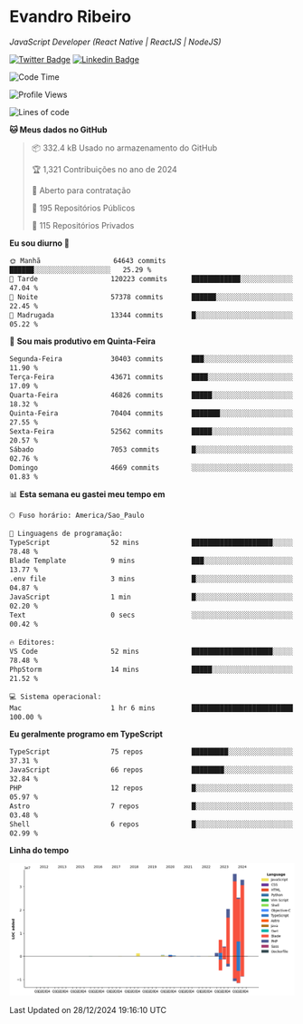 # Evandro **Ribeiro**

*JavaScript Developer (React Native | ReactJS | NodeJS)*

[![Twitter Badge](https://img.shields.io/badge/-@ribeiroevandro-201B2D?style=flat-square&labelColor=201B2D&logo=twitter&logoColor=white&link=https://twitter.com/ribeiroevandro)](https://twitter.com/ribeiroevandro) 
[![Linkedin Badge](https://img.shields.io/badge/-Evandro%20Ribeiro-201B2D?style=flat-square&logo=Linkedin&logoColor=white&link=https://www.linkedin.com/in/ribeiroevandro)](https://www.linkedin.com/in/ribeiroevandro) 


<!--START_SECTION:waka-->
![Code Time](http://img.shields.io/badge/Code%20Time-4%2C218%20hrs%2016%20mins-blue)

![Profile Views](http://img.shields.io/badge/Visualizac%C3%B5es%20do%20perfil-0-blue)

![Lines of code](https://img.shields.io/badge/Desde%20o%20Hello%20World%20eu%20escrevi-130.2%20million%20linhas%20de%20c%C3%B3digo-blue)

**🐱 Meus dados no GitHub** 

> 📦 332.4 kB Usado no armazenamento do GitHub 
 > 
> 🏆 1,321 Contribuições no ano de 2024
 > 
> 💼 Aberto para contratação
 > 
> 📜 195 Repositórios Públicos 
 > 
> 🔑 115 Repositórios Privados 
 > 
**Eu sou diurno 🐤** 

```text
🌞 Manhã                  64643 commits       ██████░░░░░░░░░░░░░░░░░░░   25.29 % 
🌆 Tarde                  120223 commits      ████████████░░░░░░░░░░░░░   47.04 % 
🌃 Noite                  57378 commits       ██████░░░░░░░░░░░░░░░░░░░   22.45 % 
🌙 Madrugada              13344 commits       █░░░░░░░░░░░░░░░░░░░░░░░░   05.22 % 
```
📅 **Sou mais produtivo em Quinta-Feira** 

```text
Segunda-Feira            30403 commits       ███░░░░░░░░░░░░░░░░░░░░░░   11.90 % 
Terça-Feira              43671 commits       ████░░░░░░░░░░░░░░░░░░░░░   17.09 % 
Quarta-Feira             46826 commits       █████░░░░░░░░░░░░░░░░░░░░   18.32 % 
Quinta-Feira             70404 commits       ███████░░░░░░░░░░░░░░░░░░   27.55 % 
Sexta-Feira              52562 commits       █████░░░░░░░░░░░░░░░░░░░░   20.57 % 
Sábado                   7053 commits        █░░░░░░░░░░░░░░░░░░░░░░░░   02.76 % 
Domingo                  4669 commits        ░░░░░░░░░░░░░░░░░░░░░░░░░   01.83 % 
```


📊 **Esta semana eu gastei meu tempo em** 

```text
🕑︎ Fuso horário: America/Sao_Paulo

💬 Linguagens de programação: 
TypeScript               52 mins             ████████████████████░░░░░   78.48 % 
Blade Template           9 mins              ███░░░░░░░░░░░░░░░░░░░░░░   13.77 % 
.env file                3 mins              █░░░░░░░░░░░░░░░░░░░░░░░░   04.87 % 
JavaScript               1 min               █░░░░░░░░░░░░░░░░░░░░░░░░   02.20 % 
Text                     0 secs              ░░░░░░░░░░░░░░░░░░░░░░░░░   00.42 % 

🔥 Editores: 
VS Code                  52 mins             ████████████████████░░░░░   78.48 % 
PhpStorm                 14 mins             █████░░░░░░░░░░░░░░░░░░░░   21.52 % 

💻 Sistema operacional: 
Mac                      1 hr 6 mins         █████████████████████████   100.00 % 
```

**Eu geralmente programo em TypeScript** 

```text
TypeScript               75 repos            █████████░░░░░░░░░░░░░░░░   37.31 % 
JavaScript               66 repos            ████████░░░░░░░░░░░░░░░░░   32.84 % 
PHP                      12 repos            █░░░░░░░░░░░░░░░░░░░░░░░░   05.97 % 
Astro                    7 repos             █░░░░░░░░░░░░░░░░░░░░░░░░   03.48 % 
Shell                    6 repos             █░░░░░░░░░░░░░░░░░░░░░░░░   02.99 % 
```



**Linha do tempo**

![Lines of Code chart](https://raw.githubusercontent.com/ribeiroevandro/ribeiroevandro/main/assets/bar_graph.png)


 Last Updated on 28/12/2024 19:16:10 UTC
<!--END_SECTION:waka-->
